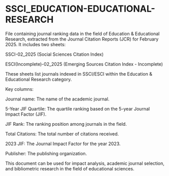 # SSCI_EDUCATION-EDUCATIONAL-RESEARCH

File containing journal ranking data in the field of Education & Educational Research, extracted from the Journal Citation Reports (JCR) for February 2025. It includes two sheets:

SSCI-02_2025 (Social Sciences Citation Index)

ESCI(Incomplete)-02_2025 (Emerging Sources Citation Index - Incomplete)

These sheets list journals indexed in SSCI/ESCI within the Education & Educational Research category.

Key columns:

Journal name: The name of the academic journal.

5-Year JIF Quartile: The quartile ranking based on the 5-year Journal Impact Factor (JIF).

JIF Rank: The ranking position among journals in the field.

Total Citations: The total number of citations received.

2023 JIF: The Journal Impact Factor for the year 2023.

Publisher: The publishing organization.

This document can be used for impact analysis, academic journal selection, and bibliometric research in the field of educational sciences.
